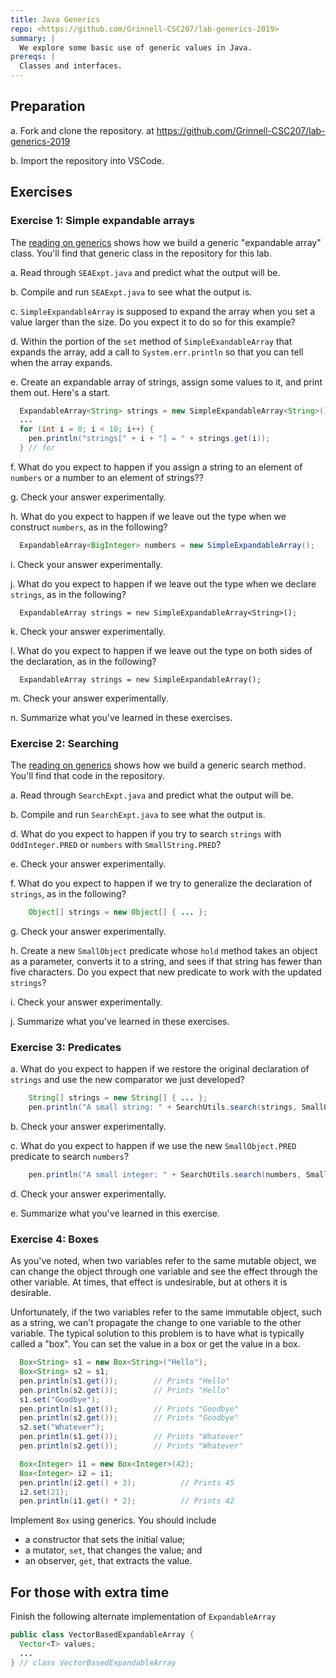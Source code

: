 ```yaml
---
title: Java Generics
repo: <https://github.com/Grinnell-CSC207/lab-generics-2019>
summary: |
  We explore some basic use of generic values in Java.
prereqs: |
  Classes and interfaces.
---
```


Preparation
-----------

a. Fork and clone the repository.
at <https://github.com/Grinnell-CSC207/lab-generics-2019>

b. Import the repository into VSCode.

Exercises
---------

### Exercise 1: Simple expandable arrays

The [reading on generics](../readings/generics.html) shows how we build a generic "expandable array" class.  You'll find that generic class in the repository for this lab.

a. Read through `SEAExpt.java` and predict what the output will be.

b. Compile and run `SEAExpt.java` to see what the output is.

c. `SimpleExpandableArray` is supposed to expand the array when you set a value larger than the size.  Do you expect it to do so for this example?

d.  Within the portion of the `set` method of `SimpleExandableArray` that expands the array, add a call to `System.err.println` so that you can tell when the array expands.

e. Create an expandable array of strings, assign some values to it, and print them out.  Here's a start.

```java
  ExpandableArray<String> strings = new SimpleExpandableArray<String>();
  ...
  for (int i = 0; i < 10; i++) {
    pen.println("strings[" + i + "] = " + strings.get(i));
  } // for
```

f. What do you expect to happen if you assign a string to an element of `numbers` or a number to an element of strings??

g. Check your answer experimentally.

h. What do you expect to happen if we leave out the type when we construct `numbers`, as in the following?

```java
  ExpandableArray<BigInteger> numbers = new SimpleExpandableArray();
```

i. Check your answer experimentally.

j. What do you expect to happen if we leave out the type when we declare `strings`, as in the following?

```
  ExpandableArray strings = new SimpleExpandableArray<String>();
```

k. Check your answer experimentally.

l. What do you expect to happen if we leave out the type on both sides of the declaration, as in the following?

```
  ExpandableArray strings = new SimpleExpandableArray();
```

m. Check your answer experimentally.

n. Summarize what you've learned in these exercises.

### Exercise 2: Searching

The [reading on generics](../readings/generics.html) shows how we build a generic search method.  You'll find that code in the repository.

a. Read through `SearchExpt.java` and predict what the output will be.

b. Compile and run `SearchExpt.java` to see what the output is.

d. What do you expect to happen if you try to search `strings` with `OddInteger.PRED` or `numbers` with `SmallString.PRED`?

e. Check your answer experimentally.

f. What do you expect to happen if we try to generalize the declaration of `strings`, as in the following?

```java
    Object[] strings = new Object[] { ... };
```

g. Check your answer experimentally.

h. Create a new `SmallObject` predicate whose `hold` method takes an object as a parameter, converts it to a string, and sees if that string has fewer than five characters.  Do you expect that new predicate to work with the updated `strings`?

i. Check your answer experimentally.

j. Summarize what you've learned in these exercises.

### Exercise 3: Predicates

a. What do you expect to happen if we restore the original declaration of `strings` and use the new comparator we just developed?

```java
    String[] strings = new String[] { ... };
    pen.println("A small string: " + SearchUtils.search(strings, SmallObject.PRED));
```

b. Check your answer experimentally.

c. What do you expect to happen if we use the new `SmallObject.PRED` predicate to search `numbers`?

```java
    pen.println("A small integer: " + SearchUtils.search(numbers, SmallObject.PRED));
```

d. Check your answer experimentally.

e. Summarize what you've learned in this exercise.

### Exercise 4: Boxes

As you've noted, when two variables refer to the same mutable object, we can change the object through one variable and see the effect through the other variable.  At times, that effect is undesirable, but at others it is desirable.

Unfortunately, if the two variables refer to the same immutable object, such as a string, we can't propagate the change to one variable to the other variable.  The typical solution to this problem is to have what is typically called a "box".  You can set the value in a box or get the value in a box.

```java
  Box<String> s1 = new Box<String>("Hello");
  Box<String> s2 = s1;
  pen.println(s1.get());        // Prints "Hello"
  pen.println(s2.get());        // Prints "Hello"
  s1.set("Goodbye");
  pen.println(s1.get());        // Prints "Goodbye"
  pen.println(s2.get());        // Prints "Goodbye"
  s2.set("Whatever");
  pen.println(s1.get());        // Prints "Whatever"
  pen.println(s2.get());        // Prints "Whatever"

  Box<Integer> i1 = new Box<Integer>(42);
  Box<Integer> i2 = i1;
  pen.println(i2.get() + 3);          // Prints 45
  i2.set(21);
  pen.println(i1.get() * 2);          // Prints 42
```

Implement `Box` using generics.  You should include 

* a constructor that sets the initial value; 
* a mutator, `set`, that changes the value; and 
* an observer, `get`, that extracts the value.

For those with extra time
-------------------------

Finish the following alternate implementation of
`ExpandableArray`

```java
public class VectorBasedExpandableArray {
  Vector<T> values;
  ...
} // class VectorBasedExpandableArray
```


